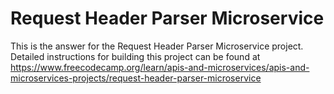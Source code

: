 # Request Header Parser Microservice

This is the answer for the Request Header Parser Microservice project. Detailed instructions for building this project can be found at https://www.freecodecamp.org/learn/apis-and-microservices/apis-and-microservices-projects/request-header-parser-microservice
